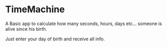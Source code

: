 # TimeMachine

A Basic app to calculate how many seconds, hours, days etc... someone is alive since his birth.

Just enter your day of birth and receive all info.
